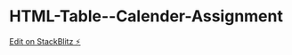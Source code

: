 # HTML-Table--Calender-Assignment

[Edit on StackBlitz ⚡️](https://stackblitz.com/edit/web-platform-zenzhi)
